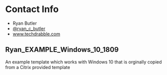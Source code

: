 # Contact Info
 - Ryan Butler
 - [@ryan_c_butler](https://twitter.com/Ryan_C_Butler)
 - www.techdrabble.com
## Ryan_EXAMPLE_Windows_10_1809
An example template which works with Windows 10 that is orginally copied from a Citrix provided template